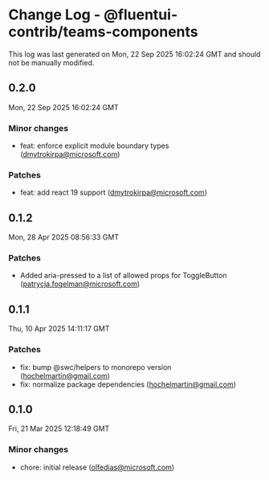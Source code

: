 # Change Log - @fluentui-contrib/teams-components

This log was last generated on Mon, 22 Sep 2025 16:02:24 GMT and should not be manually modified.

<!-- Start content -->

## 0.2.0

Mon, 22 Sep 2025 16:02:24 GMT

### Minor changes

- feat: enforce explicit module boundary types (dmytrokirpa@microsoft.com)

### Patches

- feat: add react 19 support (dmytrokirpa@microsoft.com)

## 0.1.2

Mon, 28 Apr 2025 08:56:33 GMT

### Patches

- Added aria-pressed to a list of allowed props for ToggleButton (patrycja.fogelman@microsoft.com)

## 0.1.1

Thu, 10 Apr 2025 14:11:17 GMT

### Patches

- fix: bump @swc/helpers to monorepo version (hochelmartin@gmail.com)
- fix: normalize package dependencies (hochelmartin@gmail.com)

## 0.1.0

Fri, 21 Mar 2025 12:18:49 GMT

### Minor changes

- chore: initial release (olfedias@microsoft.com)
